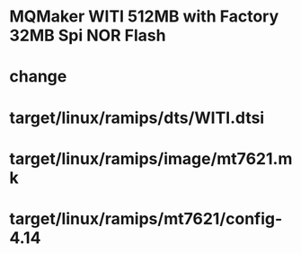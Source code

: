 # MQMaker WITI 512MB with Factory 32MB Spi NOR Flash
# change
# target/linux/ramips/dts/WITI.dtsi
# target/linux/ramips/image/mt7621.mk
# target/linux/ramips/mt7621/config-4.14
